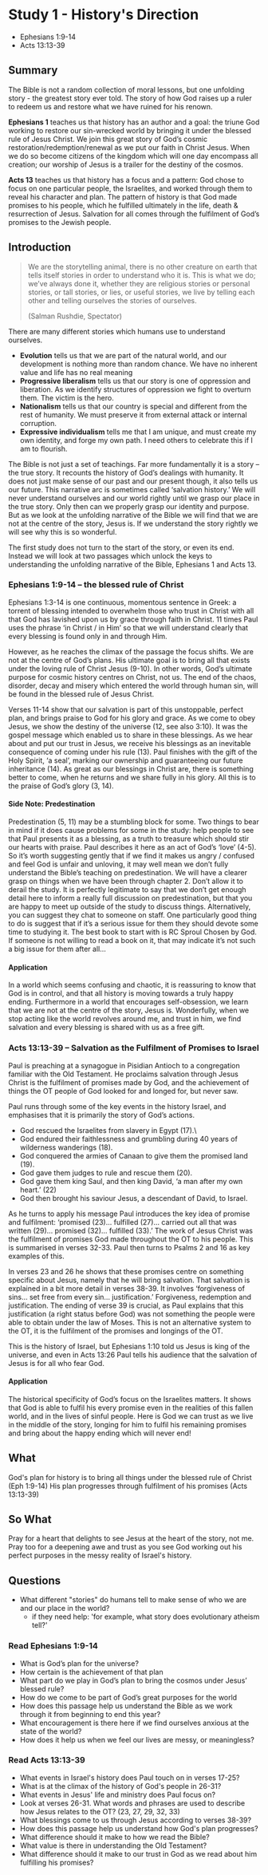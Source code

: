 # Study 1 - History's Direction

- Ephesians 1:9-14
- Acts 13:13-39

## Summary

The Bible is not a random collection of moral lessons, but one unfolding story - the greatest story ever told. The story of how God raises up a ruler to redeem us and restore what we have ruined for his renown.

**Ephesians 1** teaches us that history has an author and a goal: the triune God working to restore our sin-wrecked world by bringing it under the blessed rule of Jesus Christ. We join this great story of God’s cosmic restoration/redemption/renewal as we put our faith in Christ Jesus. When we do so become citizens of the kingdom which will one day encompass all creation; our worship of Jesus is a trailer for the destiny of the cosmos.

**Acts 13** teaches us that history has a focus and a pattern: God chose to focus on one particular people, the Israelites, and worked through them to reveal his character and plan. The pattern of history is that God made promises to his people, which he fulfilled ultimately in the life, death & resurrection of Jesus. Salvation for all comes through the fulfilment of God’s promises to the Jewish people.

## Introduction

> We are the storytelling animal, there is no other creature on earth that tells itself stories in order to understand who it is.
> This is what we do; we’ve always done it, whether they are religious stories or personal stories, or tall stories, or lies, or useful stories, we live by telling each other and telling ourselves the stories of ourselves.
>
> (Salman Rushdie, Spectator)

There are many different stories which humans use to understand ourselves.

- **Evolution** tells us that we are part of the natural world, and our development is nothing more than random chance. We have no inherent value and life has no real meaning
- **Progressive liberalism** tells us that our story is one of oppression and liberation. As we identify structures of oppression we fight to overturn them. The victim is the hero.
- **Nationalism** tells us that our country is special and different from the rest of humanity. We must preserve it from external attack or internal corruption.
- **Expressive individualism** tells me that I am unique, and must create my own identity, and forge my own path. I need others to celebrate this if I am to flourish.

The Bible is not just a set of teachings. Far more fundamentally it is a story – the true story. It recounts the history of God’s dealings with humanity. It does not just make sense of our past and our present though, it also tells us our future. This narrative arc is sometimes called ‘salvation history.’ We will never understand ourselves and our world rightly until we grasp our place in the true story. Only then can we properly grasp our identity and purpose. But as we look at the unfolding narrative of the Bible we will find that we are not at the centre of the story, Jesus is. If we understand the story rightly we will see why this is so wonderful.

The first study does not turn to the start of the story, or even its end. Instead we will look at two passages which unlock the keys to understanding the unfolding narrative of the Bible, Ephesians 1 and Acts 13.

### Ephesians 1:9-14 – the blessed rule of Christ

Ephesians 1:3-14 is one continuous, momentous sentence in Greek: a torrent of blessing intended to overwhelm those who trust in Christ with all that God has lavished upon us by grace through faith in Christ. 11 times Paul uses the phrase ‘in Christ / in Him’ so that we will understand clearly that every blessing is found only in and through Him.

However, as he reaches the climax of the passage the focus shifts. We are not at the centre of God’s plans. His ultimate goal is to bring all that exists under the loving rule of Christ Jesus (9-10). In other words, God’s ultimate purpose for cosmic history centres on Christ, not us. The end of the chaos, disorder, decay and misery which entered the world through human sin, will be found in the blessed rule of Jesus Christ.

Verses 11-14 show that our salvation is part of this unstoppable, perfect plan, and brings praise to God for his glory and grace. As we come to obey Jesus, we show the destiny of the universe (12, see also 3:10). It was the gospel message which enabled us to share in these blessings. As we hear about and put our trust in Jesus, we receive his blessings as an inevitable consequence of coming under his rule (13). Paul finishes with the gift of the Holy Spirit, ‘a seal’, marking our ownership and guaranteeing our future inheritance (14). As great as our blessings in Christ are, there is something better to come, when he returns and we share fully in his glory. All this is to the praise of God’s glory (3, 14).

#### Side Note: Predestination

Predestination (5, 11) may be a stumbling block for some. Two things to bear in mind if it does cause problems for some in the study:
help people to see that Paul presents it as a blessing, as a truth to treasure which should stir our hearts with praise. Paul describes it here as an act of God’s ‘love’ (4-5). So it’s worth suggesting gently that if we find it makes us angry / confused and feel God is unfair and unloving, it may well mean we don’t fully understand the Bible’s teaching on predestination. We will have a clearer grasp on things when we have been through chapter 2.
Don’t allow it to derail the study. It is perfectly legitimate to say that we don’t get enough detail here to inform a really full discussion on predestination, but that you are happy to meet up outside of the study to discuss things. Alternatively, you can suggest they chat to someone on staff. One particularly good thing to do is suggest that if it’s a serious issue for them they should devote some time to studying it. The best book to start with is RC Sproul Chosen by God. If someone is not willing to read a book on it, that may indicate it’s not such a big issue for them after all…

#### Application

In a world which seems confusing and chaotic, it is reassuring to know that God is in control, and that all history is moving towards a truly happy ending. Furthermore in a world that encourages self-obsession, we learn that we are not at the centre of the story, Jesus is. Wonderfully, when we stop acting like the world revolves around me, and trust in him, we find salvation and every blessing is shared with us as a free gift.

### Acts 13:13-39 – Salvation as the Fulfilment of Promises to Israel

Paul is preaching at a synagogue in Pisidian Antioch to a congregation familiar with the Old Testament. He proclaims salvation through Jesus Christ is the fulfilment of promises made by God, and the achievement of things the OT people of God looked for and longed for, but never saw.

Paul runs through some of the key events in the history Israel, and emphasises that it is primarily the story of God’s actions.
* God rescued the Israelites from slavery in Egypt (17).\
* God endured their faithlessness and grumbling during 40 years of wilderness wanderings (18).
* God conquered the armies of Canaan to give them the promised land (19).
* God gave them judges to rule and rescue them (20).
* God gave them king Saul, and then king David, ‘a man after my own heart.’ (22)
* God then brought his saviour Jesus, a descendant of David, to Israel.

As he turns to apply his message Paul introduces the key idea of promise and fulfilment: ‘promised (23)… fulfilled (27)… carried out all that was written (29)… promised (32)… fulfilled (33).’ The work of Jesus Christ was the fulfilment of promises God made throughout the OT to his people. This is summarised in verses 32-33. Paul then turns to Psalms 2 and 16 as key examples of this.

In verses 23 and 26 he shows that these promises centre on something specific about Jesus, namely that he will bring salvation. That salvation is explained in a bit more detail in verses 38-39. It involves ‘forgiveness of sins… set free from every sin… justification.’ Forgiveness, redemption and justification. The ending of verse 39 is crucial, as Paul explains that this justification (a right status before God) was not something the people were able to obtain under the law of Moses. This is not an alternative system to the OT, it is the fulfilment of the promises and longings of the OT.

This is the history of Israel, but Ephesians 1:10 told us Jesus is king of the universe, and even in Acts 13:26 Paul tells his audience that the salvation of Jesus is for all who fear God.

#### Application

The historical specificity of God’s focus on the Israelites matters. It shows that God is able to fulfil his every promise even in the realities of this fallen world, and in the lives of sinful people. Here is God we can trust as we live in the middle of the story, longing for him to fulfil his remaining promises and bring about the happy ending which will never end!

## What

God's plan for history is to bring all things under the blessed rule of Christ (Eph 1:9-14) His plan progresses through fulfilment of his promises (Acts 13:13-39)

## So What

Pray for a heart that delights to see Jesus at the heart of the story, not me. Pray too for a deepening awe and trust as you see God working out his perfect purposes in the messy reality of Israel's history.

## Questions

- What different "stories" do humans tell to make sense of who we are and our place in the world?
  - if they need help: 'for example, what story does evolutionary atheism tell?'

### Read Ephesians 1:9-14

- What is God’s plan for the universe?
- How certain is the achievement of that plan
- What part do we play in God’s plan to bring the cosmos under Jesus’ blessed rule?
- How do we come to be part of God’s great purposes for the world
- How does this passage help us understand the Bible as we work through it from beginning to end this year?
- What encouragement is there here if we find ourselves anxious at the state of the world?
- How does it help us when we feel our lives are messy, or meaningless?

### Read Acts 13:13-39

- What events in Israel's history does Paul touch on in verses 17-25?
- What is at the climax of the history of God's people in 26-31?
- What events in Jesus' life and ministry does Paul focus on?
- Look at verses 26-31. What words and phrases are used to describe how Jesus relates to the OT? (23, 27, 29, 32, 33)
- What blessings come to us through Jesus according to verses 38-39?
- How does this passage help us understand how God's plan progresses?
- What difference should it make to how we read the Bible?
- What value is there in understanding the Old Testament?
- What difference should it make to our trust in God as we read about him fulfilling his promises?